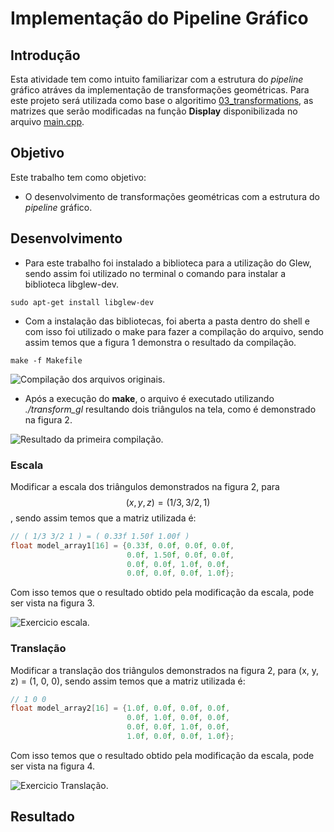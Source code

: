# Implementação do Pipeline Gráfico

## Introdução 
Esta atividade tem como intuito familiarizar com a estrutura do *pipeline* gráfico atráves da implementação de transformações geométricas. 
Para este projeto será utilizada como base o algoritimo [03_transformations](https://github.com/capagot/icg/tree/master/03_transformations),
as matrizes que serão modificadas na função **Display** disponibilizada no arquivo [main.cpp](https://github.com/JRaphaelO/CG/blob/main/Exercicio03/main.cpp).

## Objetivo
Este trabalho tem como objetivo:
* O desenvolvimento de transformações geométricas com a estrutura do *pipeline* gráfico.

## Desenvolvimento
* Para este trabalho foi instalado a biblioteca para a utilização do Glew, sendo assim foi utilizado no terminal o comando para instalar a biblioteca libglew-dev.
```shel
sudo apt-get install libglew-dev
```
* Com a instalação das bibliotecas, foi aberta a pasta dentro do shell e com isso foi utilizado o make para fazer a 
compilação do arquivo, sendo assim temos que a figura 1 demonstra o resultado da compilação.

```shel
make -f Makefile
```

![Compilação dos arquivos originais.](https://i.imgur.com/3MHtsnc.png)

* Após a execução do **make**, o arquivo é executado utilizando *./transform_gl* resultando dois triângulos na tela, como é demonstrado na figura 2.

![Resultado da primeira compilação.](https://i.imgur.com/CviNBtE.png)



### Escala

Modificar a escala dos triângulos demonstrados na figura 2, para $$ (x, y, z) = (1/3, 3/2, 1) $$, sendo assim temos que a matriz utilizada é:

```c++
// ( 1/3 3/2 1 ) = ( 0.33f 1.50f 1.00f ) 
float model_array1[16] = {0.33f, 0.0f, 0.0f, 0.0f,
                          0.0f, 1.50f, 0.0f, 0.0f,
                          0.0f, 0.0f, 1.0f, 0.0f,
                          0.0f, 0.0f, 0.0f, 1.0f};
```

Com isso temos que o resultado obtido pela modificação da escala, pode ser vista na figura 3.

![Exercicio escala.](https://i.imgur.com/8knRiHr.png)

### Translação

Modificar a translação dos triângulos demonstrados na figura 2, para (x, y, z) = (1, 0, 0), sendo assim temos que a matriz utilizada é:

```c++
// 1 0 0
float model_array2[16] = {1.0f, 0.0f, 0.0f, 0.0f,
                          0.0f, 1.0f, 0.0f, 0.0f,
                          0.0f, 0.0f, 1.0f, 0.0f,
                          1.0f, 0.0f, 0.0f, 1.0f};
```

Com isso temos que o resultado obtido pela modificação da escala, pode ser vista na figura 4.

![Exercicio Translação.](https://i.imgur.com/Xu2vOBw.png)

## Resultado
